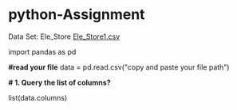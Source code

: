 # python-Assignment 

Data Set: Ele_Store
[Ele_Store1.csv](https://github.com/user-attachments/files/22525484/Ele_Store1.csv)

import pandas as pd

**#read your file** 
data = pd.read.csv("copy and paste your file path")

**# 1. Query the list of columns?**

list(data.columns)

